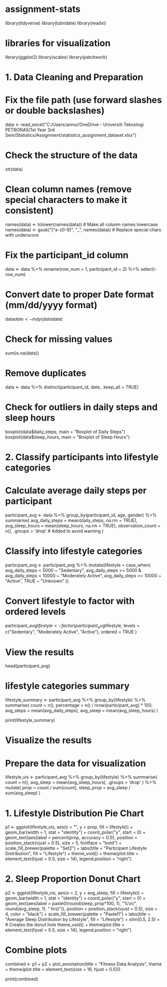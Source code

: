 # assignment-stats
library(tidyverse)
library(lubridate)
library(readxl)
# libraries for visualization
library(ggplot2)
library(scales)
library(patchwork)

# 1. Data Cleaning and Preparation
# Fix the file path (use forward slashes or double backslashes)
data <- read_excel("C:/Users/annur/OneDrive - Universiti Teknologi PETRONAS/1st Year 3rd Sem/Statistics/Assignment/statistics_assignment_dataset.xlsx")

# Check the structure of the data
str(data)

# Clean column names (remove special characters to make it consistent)
names(data) <- tolower(names(data))  # Make all column names lowercase
names(data) <- gsub("[^a-z0-9]", "_", names(data))  # Replace special chars with underscore

# Fix the participant_id column 
data <- data %>% 
  rename(row_num = 1, participant_id = 2) %>% 
  select(-row_num)

# Convert date to proper Date format (mm/dd/yyyy format)
data$date <- mdy(data$date)

# Check for missing values
sum(is.na(data))

# Remove duplicates 
data <- data %>% 
  distinct(participant_id, date, .keep_all = TRUE)

# Check for outliers in daily steps and sleep hours
boxplot(data$daily_steps, main = "Boxplot of Daily Steps")
boxplot(data$sleep_hours, main = "Boxplot of Sleep Hours")

# 2. Classify participants into lifestyle categories

# Calculate average daily steps per participant
participant_avg <- data %>%
  group_by(participant_id, age, gender) %>%
  summarise(
    avg_daily_steps = mean(daily_steps, na.rm = TRUE),
    avg_sleep_hours = mean(sleep_hours, na.rm = TRUE),
    observation_count = n(),
    .groups = 'drop'  # Added to avoid warning
  )

# Classify into lifestyle categories
participant_avg <- participant_avg %>%
  mutate(lifestyle = case_when(
    avg_daily_steps < 5000 ~ "Sedentary",
    avg_daily_steps >= 5000 & avg_daily_steps < 10000 ~ "Moderately Active",
    avg_daily_steps >= 10000 ~ "Active",
    TRUE ~ "Unknown"
  ))

# Convert lifestyle to factor with ordered levels
participant_avg$lifestyle <- factor(
  participant_avg$lifestyle,
  levels = c("Sedentary", "Moderately Active", "Active"),
  ordered = TRUE
)

# View the results
head(participant_avg)

# lifestyle categories summary
lifestyle_summary <- participant_avg %>%
  group_by(lifestyle) %>%
  summarise(
    count = n(),
    percentage = n() / nrow(participant_avg) * 100,
    avg_steps = mean(avg_daily_steps),
    avg_sleep = mean(avg_sleep_hours)
  )

print(lifestyle_summary)

# Visualize the results
# Prepare the data for visualization
lifestyle_vis <- participant_avg %>%
  group_by(lifestyle) %>%
  summarise(
    count = n(),
    avg_sleep = mean(avg_sleep_hours),
    .groups = 'drop'
  ) %>%
  mutate(
    prop = count / sum(count),
    sleep_prop = avg_sleep / sum(avg_sleep)
  )

# 1. Lifestyle Distribution Pie Chart
p1 <- ggplot(lifestyle_vis, aes(x = "", y = prop, fill = lifestyle)) +
  geom_bar(width = 1, stat = "identity") +
  coord_polar("y", start = 0) +
  geom_text(aes(label = percent(prop, accuracy = 0.1)), 
            position = position_stack(vjust = 0.5),
            size = 5, fontface = "bold") +
  scale_fill_brewer(palette = "Set2") +
  labs(title = "Participant Lifestyle Distribution",
       fill = "Lifestyle") +
  theme_void() +
  theme(plot.title = element_text(hjust = 0.5, size = 14),
        legend.position = "right")

# 2. Sleep Proportion Donut Chart
p2 <- ggplot(lifestyle_vis, aes(x = 2, y = avg_sleep, fill = lifestyle)) +
  geom_bar(width = 1, stat = "identity") +
  coord_polar("y", start = 0) +
  geom_text(aes(label = paste0(round(sleep_prop*100, 1), "%\n(", round(avg_sleep, 1), " hrs)")), 
            position = position_stack(vjust = 0.5),
            size = 4, color = "black") +
  scale_fill_brewer(palette = "Pastel1") +
  labs(title = "Average Sleep Distribution by Lifestyle",
       fill = "Lifestyle") +
  xlim(0.5, 2.5) + # Creates the donut hole
  theme_void() +
  theme(plot.title = element_text(hjust = 0.5, size = 14),
        legend.position = "right")

# Combine plots
combined <- p1 + p2 + 
  plot_annotation(title = "Fitness Data Analysis",
                  theme = theme(plot.title = element_text(size = 16, hjust = 0.5)))

print(combined)
